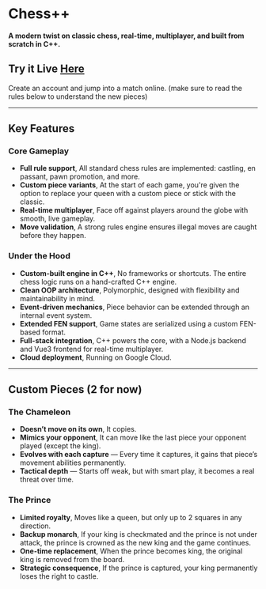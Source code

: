 
# Chess++  
**A modern twist on classic chess, real-time, multiplayer, and built from scratch in C++.**

## Try it Live  [Here](http://104.154.228.42:8000/)
Create an account and jump into a match online. (make sure to read the rules below to understand the new pieces)

---

## Key Features

### Core Gameplay
- **Full rule support**, All standard chess rules are implemented: castling, en passant, pawn promotion, and more.  
- **Custom piece variants**, At the start of each game, you're given the option to replace your queen with a custom piece or stick with the classic.
- **Real-time multiplayer**, Face off against players around the globe with smooth, live gameplay.  
- **Move validation**, A strong rules engine ensures illegal moves are caught before they happen.  

### Under the Hood
- **Custom-built engine in C++**, No frameworks or shortcuts. The entire chess logic runs on a hand-crafted C++ engine.  
- **Clean OOP architecture**, Polymorphic, designed with flexibility and maintainability in mind.  
- **Event-driven mechanics**, Piece behavior can be extended through an internal event system.  
- **Extended FEN support**, Game states are serialized using a custom FEN-based format.  
- **Full-stack integration**, C++ powers the core, with a Node.js backend and Vue3 frontend for real-time multiplayer.  
- **Cloud deployment**, Running on Google Cloud.
  
---

## Custom Pieces (2 for now)

### The Chameleon 
- **Doesn’t move on its own**, It copies.  
- **Mimics your opponent**, It can move like the last piece your opponent played (except the king).  
- **Evolves with each capture** — Every time it captures, it gains that piece’s movement abilities permanently.  
- **Tactical depth** — Starts off weak, but with smart play, it becomes a real threat over time.

### The Prince
- **Limited royalty**, Moves like a queen, but only up to 2 squares in any direction.  
- **Backup monarch**, If your king is checkmated and the prince is not under attack, the prince is crowned as the new king and the game continues.  
- **One-time replacement**, When the prince becomes king, the original king is removed from the board.  
- **Strategic consequence**, If the prince is captured, your king permanently loses the right to castle.

